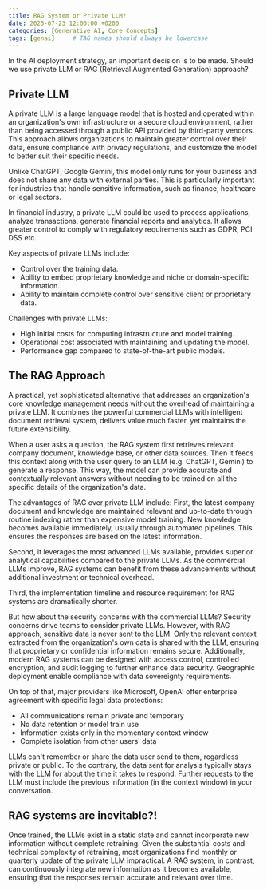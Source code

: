 ```yaml
---
title: RAG System or Private LLM?
date: 2025-07-23 12:00:00 +0200
categories: [Generative AI, Core Concepts]
tags: [genai]     # TAG names should always be lowercase
---
```

In the AI deployment strategy, an important decision is to be made. Should we use private LLM or RAG (Retrieval Augmented Generation) approach?

## Private LLM
A private LLM is a large language model that is hosted and operated within an organization's own infrastructure or a secure cloud environment, rather than being accessed through a public API provided by third-party vendors. This approach allows organizations to maintain greater control over their data, ensure compliance with privacy regulations, and customize the model to better suit their specific needs.

Unlike ChatGPT, Google Gemini, this model only runs for your business and does not share any data with external parties. This is particularly important for industries that handle sensitive information, such as finance, healthcare or legal sectors.

In financial industry, a private LLM could be used to process applications, analyze transactions, generate financial reports and analytics. It allows greater control to comply with regulatory requirements such as GDPR, PCI DSS etc.

Key aspects of private LLMs include:
- Control over the training data.
- Ability to embed proprietary knowledge and niche or domain-specific information.
- Ability to maintain complete control over sensitive client or proprietary data.

Challenges with private LLMs:
- High initial costs for computing infrastructure and model training.
- Operational cost associated with maintaining and updating the model.
- Performance gap compared to state-of-the-art public models.


## The RAG Approach
A practical, yet sophisticated alternative that addresses an organization's core knowledge management needs without the overhead of maintaining a private LLM. It combines the powerful commercial LLMs with intelligent document retrieval system, delivers value much faster, yet maintains the future extensibility.

When a user asks a question, the RAG system first retrieves relevant company document, knowledge base, or other data sources. Then it feeds this context along with the user query to an LLM (e.g. ChatGPT, Gemini) to generate a response. This way, the model can provide accurate and contextually relevant answers without needing to be trained on all the specific details of the organization's data.

The advantages of RAG over private LLM include:
First, the latest company document and knowledge are maintained relevant and up-to-date through routine indexing rather than expensive model training. New knowledge becomes available immediately, usually through automated pipelines. This ensures the responses are based on the latest information.

Second, it leverages the most advanced LLMs available, provides superior analytical capabilities compared to the private LLMs. As the commercial LLMs improve, RAG systems can benefit from these advancements without additional investment or technical overhead.

Third, the implementation timeline and resource requirement for RAG systems are dramatically shorter.

But how about the security concerns with the commercial LLMs? Security concerns drive teams to consider private LLMs. However, with RAG approach, sensitive data is never sent to the LLM. Only the relevant context extracted from the organization's own data is shared with the LLM, ensuring that proprietary or confidential information remains secure. Additionally, modern RAG systems can be designed with access control, controlled encryption, and audit logging to further enhance data security. Geographic deployment enable compliance with data sovereignty requirements.

On top of that, major providers like Microsoft, OpenAI offer enterprise agreement with specific legal data protections:
- All communications remain private and temporary
- No data retention or model train use
- Information exists only in the momentary context window
- Complete isolation from other users' data

LLMs can't remember or share the data user send to them, regardless private or public. To the contrary, the data sent for analysis typically stays with the LLM for about the time it takes to respond. Further requests to the LLM must include the previous information (in the context window) in your conversation.

## RAG systems are inevitable?!
Once trained, the LLMs exist in a static state and cannot incorporate new information without complete retraining. Given the substantial costs and technical complexity of retraining, most organizations find monthly or quarterly update of the private LLM impractical. A RAG system, in contrast, can continuously integrate new information as it becomes available, ensuring that the responses remain accurate and relevant over time.
